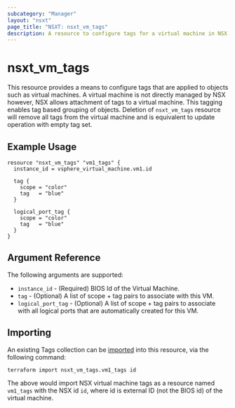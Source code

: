 ```yaml
---
subcategory: "Manager"
layout: "nsxt"
page_title: "NSXT: nsxt_vm_tags"
description: A resource to configure tags for a virtual machine in NSX.
---
```


# nsxt_vm_tags

  This resource provides a means to configure tags that are applied to objects such as virtual machines. A virtual machine is not directly managed by NSX however, NSX allows attachment of tags to a virtual machine. This tagging enables tag based grouping of objects. Deletion of `nsxt_vm_tags` resource will remove all tags from the virtual machine and is equivalent to update operation with empty tag set.

## Example Usage

```hcl
resource "nsxt_vm_tags" "vm1_tags" {
  instance_id = vsphere_virtual_machine.vm1.id

  tag {
    scope = "color"
    tag   = "blue"
  }

  logical_port_tag {
    scope = "color"
    tag   = "blue"
  }
}
```

## Argument Reference

The following arguments are supported:

* `instance_id` - (Required) BIOS Id of the Virtual Machine.
* `tag` - (Optional) A list of scope + tag pairs to associate with this VM.
* `logical_port_tag` - (Optional) A list of scope + tag pairs to associate with all logical ports that are automatically created for this VM.

## Importing

An existing Tags collection can be [imported][docs-import] into this resource, via the following command:

[docs-import]: https://www.terraform.io/cli/import

```
terraform import nsxt_vm_tags.vm1_tags id
```

The above would import NSX virtual machine tags as a resource named `vm1_tags` with the NSX id `id`, where id is external ID (not the BIOS id) of the virtual machine.
